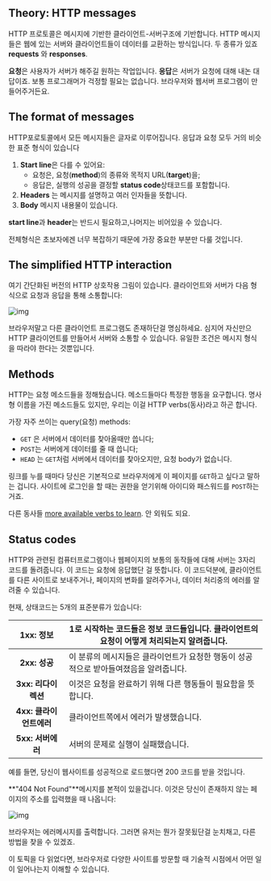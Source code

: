 ## Theory: HTTP messages

HTTP 프로토콜은 메시지에 기반한 클라이언트-서버구조에 기반합니다. HTTP 메시지들은 웹에 있는 서버와 클라이언트들이 데이터를 교환하는 방식입니다. 두 종류가 있죠 **requests** 와 **responses**.

**요청**은 사용자가 서버가 해주길 원하는 작업입니다. **응답**은 서버가 요청에 대해 내논 대답이죠. 보통 프로그래머가 걱정할 필요는 없습니다. 브라우저와 웹서버 프로그램이 만들어주거든요.

## The format of messages

HTTP포로토콜에서 모든 메시지들은 글자로 이루어집니다. 응답과 요청 모두 거의 비슷한 표준 형식이 있습니다

1. **Start line**은 다를 수 있어요:
   - 요청은, 요청(**method**)의 종류와 목적지 URL(**target**)을;
   - 응답은, 실행의 성공을 결정할 **status code**상태코드를 포함합니다.
2. **Headers** 는 메시지를 설명하고 여러 인자들을 뜻합니다.
3. **Body** 메시지 내용물이 있습니다.

**start line**과 **header**는 반드시 필요하고,나머지는 비어있을 수 있습니다.

전체형식은 초보자에겐 너무 복잡하기 때문에 가장 중요한 부분만 다룰 것입니다.

## The simplified HTTP interaction

여기 간단화된 버전의 HTTP 상호작용 그림이 있습니다. 클라이언트와 서버가 다음 형식으로 요청과 응답을 통해 소통합니다:

![img](https://ucarecdn.com/2db1fbaa-3aa7-4117-acd9-5f1c7f01bd10/)



브라우저말고 다른 클라이언트 프로그램도 존재하단걸 명심하세요. 심지어 자신만으 HTTP 클라이언트를 만들어서 서버와 소통할 수 있습니다. 유일한 조건은 메시지 형식을 따라야 한다는 것뿐입니다.



## Methods

HTTP는 요청 메소드들을 정해뒀습니다. 메소드들마다 특정한 행동을 요구합니다. 명사형 이름을 가진 메소드들도 있지만, 우리는 이걸 HTTP verbs(동사)라고 하곤 합니다.

가장 자주 쓰이는 query(요청) methods:

- `GET` 은 서버에서 데이터를 찾아올때만 씁니다;
- `POST`는 서버에게 데이터를 줄 때 씁니다;
- `HEAD` 는 `GET`처럼 서버에서 데이터를 찾아오지만, 요청 body가 없습니다.

링크를 누를 때마다 당신은 기본적으로 브라우저에게 이 페이지를 `GET`하고 싶다고 말하는 겁니다. 사이트에 로그인을 할 때는 권한을 얻기위해 아이디와 패스워드를 `POST`하는거죠. 

다른 동사들 [more available verbs to learn](https://developer.mozilla.org/en-US/docs/Web/HTTP/Methods). 안 외워도 되요.

## Status codes  

HTTP와 관련된 컴퓨터프로그램이나 웹페이지의 보통의 동작들에 대해 서버는 3자리 코드를 돌려줍니다. 이 코드는 요청에 응답했단 걸 뜻합니다. 이 코드덕분에, 클라이언트를 다른 사이트로 보내주거나, 페이지의 변화를 알려주거나, 데이터 처리중의 에러를 알려줄 수 있습니다.

현재, 상태코드는 5개의 표준분류가 있습니다:

|      **1xx: 정보**      | 1로 시작하는 코드들은 정보 코드들입니다. 클라이언트의 요청이 어떻게 처리되는지 알려줍니다. |
| :---------------------: | ------------------------------------------------------------ |
|      **2xx: 성공**      | 이 분류의 메시지들은 클라이언트가 요청한 행동이 성공적으로 받아들여졌음을 알려줍니다. |
|   **3xx: 리다이렉션**   | 이것은 요청을 완료하기 위해 다른 행동들이 필요함을 뜻합니다. |
| **4xx: 클라이언트에러** | 클라이언트쪽에서 에러가 발생했습니다.                        |
|    **5xx: 서버에러**    | 서버의 문제로 실행이 실패했습니다.                           |

예를 들면, 당신이 웹사이트를 성공적으로 로드했다면 200 코드를 받을 것입니다.

**"404 Not Found"**메시지를 본적이 있을겁니다. 이것은 당신이 존재하지 않는 페이지의 주소를 입력했을 때 나옵니다:

![img](https://ucarecdn.com/946f2b2d-b1fb-4c42-84cb-e36fa29b8117/)

브라우저는 에러메시지를 출력합니다. 그러면 유저는 뭔가 잘못됬단걸 눈치채고, 다른 방법을 찾을 수 있겠죠.

이 토픽을 다 읽었다면, 브라우저로 다양한 사이트를 방문할 때 기술적 시점에서 어떤 일이 일어나는지 이해할 수 있습니다.